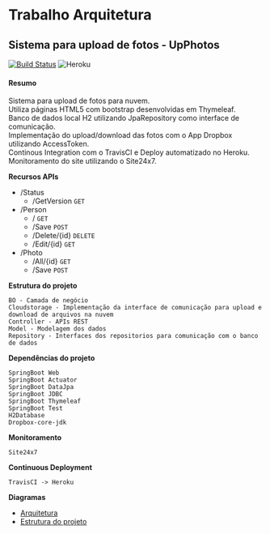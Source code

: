 # Trabalho Arquitetura

## Sistema para upload de fotos - UpPhotos

[![Build Status](https://travis-ci.org/lkrjunior/trabalhoArquitetura.svg?branch=master)](https://travis-ci.org/lkrjunior/trabalhoArquitetura)
![Heroku](https://heroku-badge.herokuapp.com/?app=upphotos-uniritter)

#### Resumo

Sistema para upload de fotos para nuvem.<br>
Utiliza páginas HTML5 com bootstrap desenvolvidas em Thymeleaf.<br>
Banco de dados local H2 utilizando JpaRepository como interface de comunicação.<br>
Implementação do upload/download das fotos com o App Dropbox utilizando AccessToken.<br>
Continous Integration com o TravisCI e Deploy automatizado no Heroku.<br>
Monitoramento do site utilizando o Site24x7.<br>

**Recursos APIs**

- /Status
    - /GetVersion ```GET```
- /Person
    - / ```GET```
    - /Save ```POST```
    - /Delete/{id} ```DELETE```
    - /Edit/{id} ```GET```
- /Photo
    - /All/{id} ```GET```
    - /Save ```POST```
        
**Estrutura do projeto**

    BO - Camada de negócio
    Cloudstorage - Implementação da interface de comunicação para upload e download de arquivos na nuvem
    Controller - APIs REST
    Model - Modelagem dos dados
    Repository - Interfaces dos repositorios para comunicação com o banco de dados

**Dependências do projeto**
    
    SpringBoot Web
    SpringBoot Actuator
    SpringBoot DataJpa
    SpringBoot JDBC
    SpringBoot Thymeleaf
    SpringBoot Test
    H2Database
    Dropbox-core-jdk
    
**Monitoramento**

    Site24x7
    
**Continuous Deployment**
    
    TravisCI -> Heroku
    
**Diagramas**
    
* [Arquitetura](https://drive.google.com/file/d/1IhIeq6IcQQE3ersfGaXCiazv_3ee2YXm/view?usp=sharing)
* [Estrutura do projeto](https://drive.google.com/file/d/1ZiaCUibWYqGDFeAtTxXkTjSgxg375h1z/view?usp=sharing)